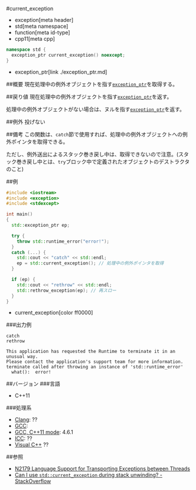 #current_exception
* exception[meta header]
* std[meta namespace]
* function[meta id-type]
* cpp11[meta cpp]

```cpp
namespace std {
  exception_ptr current_exception() noexcept;
}
```
* exception_ptr[link ./exception_ptr.md]

##概要
現在処理中の例外オブジェクトを指す[`exception_ptr`](exception_ptr.md)を取得する。


##戻り値
現在処理中の例外オブジェクトを指す[`exception_ptr`](exception_ptr.md)を返す。

処理中の例外オブジェクトがない場合は、ヌルを指す[`exception_ptr`](exception_ptr.md)を返す。


##例外
投げない


##備考
この関数は、`catch`節で使用すれば、処理中の例外オブジェクトへの例外ポインタを取得できる。

ただし、例外送出によるスタック巻き戻し中は、取得できないので注意。(スタック巻き戻し中とは、`try`ブロック中で定義されたオブジェクトのデストラクタのこと)


##例
```cpp
#include <iostream>
#include <exception>
#include <stdexcept>

int main()
{
  std::exception_ptr ep;

  try {
    throw std::runtime_error("error!");
  }
  catch (...) {
    std::cout << "catch" << std::endl;
    ep = std::current_exception(); // 処理中の例外ポインタを取得
  }

  if (ep) {
    std::cout << "rethrow" << std::endl;
    std::rethrow_exception(ep); // 再スロー
  }
}
```
* current_exception[color ff0000]

###出力例
```
catch
rethrow

This application has requested the Runtime to terminate it in an unusual way.
Please contact the application's support team for more information.
terminate called after throwing an instance of 'std::runtime_error'
  what():  error!
```

##バージョン
###言語
- C++11

###処理系
- [Clang](/implementation.md#clang): ??
- [GCC](/implementation.md#gcc): 
- [GCC, C++11 mode](/implementation.md#gcc): 4.6.1
- [ICC](/implementation.md#icc): ??
- [Visual C++](/implementation.md#visual_cpp) ??


##参照
- [N2179 Language Support for Transporting Exceptions between Threads](http://www.open-std.org/jtc1/sc22/wg21/docs/papers/2007/n2179.html)
- [Can I use `std::current_exception` during stack unwinding? - StackOverflow](http://stackoverflow.com/questions/28267484/can-i-use-stdcurrent-exception-during-stack-unwinding)


